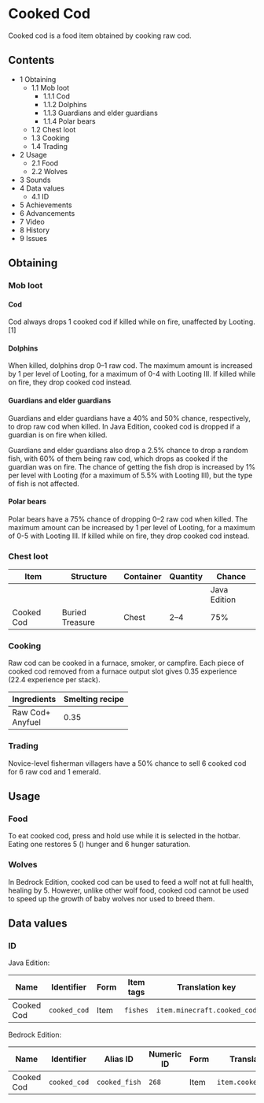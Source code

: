 # Cooked Cod
Cooked cod is a food item obtained by cooking raw cod.

## Contents
- 1 Obtaining
	- 1.1 Mob loot
		- 1.1.1 Cod
		- 1.1.2 Dolphins
		- 1.1.3 Guardians and elder guardians
		- 1.1.4 Polar bears
	- 1.2 Chest loot
	- 1.3 Cooking
	- 1.4 Trading
- 2 Usage
	- 2.1 Food
	- 2.2 Wolves
- 3 Sounds
- 4 Data values
	- 4.1 ID
- 5 Achievements
- 6 Advancements
- 7 Video
- 8 History
- 9 Issues

## Obtaining
### Mob loot
#### Cod
Cod always drops 1 cooked cod if killed while on fire, unaffected by Looting.[1]

#### Dolphins
When killed, dolphins drop 0–1 raw cod. The maximum amount is increased by 1 per level of Looting, for a maximum of 0-4 with Looting III. If killed while on fire, they drop cooked cod instead.

#### Guardians and elder guardians
Guardians and elder guardians have a 40% and 50% chance, respectively, to drop raw cod when killed. In Java Edition, cooked cod is dropped if a guardian is on fire when killed.

Guardians and elder guardians also drop a 2.5% chance to drop a random fish, with 60% of them being raw cod, which drops as cooked if the guardian was on fire. The chance of getting the fish drop is increased by 1% per level with Looting (for a maximum of 5.5% with Looting III), but the type of fish is not affected.

#### Polar bears
Polar bears have a 75% chance of dropping 0–2 raw cod when killed. The maximum amount can be increased by 1 per level of Looting, for a maximum of 0-5 with Looting III. If killed while on fire, they drop cooked cod instead.

### Chest loot
| Item       | Structure       | Container | Quantity | Chance       |
|------------|-----------------|-----------|----------|--------------|
|            |                 |           |          | Java Edition |
| Cooked Cod | Buried Treasure | Chest     | 2–4      | 75%          |

### Cooking
Raw cod can be cooked in a furnace, smoker, or campfire. Each piece of cooked cod removed from a furnace output slot gives 0.35 experience (22.4 experience per stack).

| Ingredients          | Smelting recipe |
|----------------------|-----------------|
| Raw Cod+<br/>Anyfuel | 0.35            |

### Trading
Novice-level fisherman villagers have a 50% chance to sell 6 cooked cod for 6 raw cod and 1 emerald.

## Usage
### Food
To eat cooked cod, press and hold use while it is selected in the hotbar. Eating one restores 5 () hunger and 6 hunger saturation.

### Wolves
In Bedrock Edition, cooked cod can be used to feed a wolf not at full health, healing by 5. However, unlike other wolf food, cooked cod cannot be used to speed up the growth of baby wolves nor used to breed them.

## Data values
### ID
Java Edition:

| Name       | Identifier   | Form | Item tags | Translation key             |
|------------|--------------|------|-----------|-----------------------------|
| Cooked Cod | `cooked_cod` | Item | `fishes`  | `item.minecraft.cooked_cod` |

Bedrock Edition:

| Name       | Identifier   | Alias ID      | Numeric ID | Form | Translation key         |
|------------|--------------|---------------|------------|------|-------------------------|
| Cooked Cod | `cooked_cod` | `cooked_fish` | `268`      | Item | `item.cooked_fish.name` |

